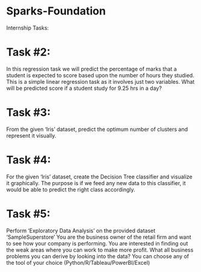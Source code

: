 # Sparks-Foundation
Internship Tasks:

# Task #2:
In this regression task we will predict the percentage of marks that a student is expected to score based upon the number of hours they studied. This is a simple linear regression task as it involves just two variables.
What will be predicted score if a student study for 9.25 hrs in a day?

# Task #3:
From the given ‘Iris’ dataset, predict the optimum number of clusters and represent it visually.

# Task #4:
For the given ‘Iris’ dataset, create the Decision Tree classifier and visualize it graphically. The purpose is if we feed any new data to this classifier, it would be able to predict the right class accordingly.

# Task #5:
Perform ‘Exploratory Data Analysis’ on the provided dataset ‘SampleSuperstore’
You are the business owner of the retail firm and want to see how your company is performing. You are interested in finding out the weak areas where you can work to make more profit.
What all business problems you can derive by looking into the data? You can choose any of the tool of your choice (Python/R/Tableau/PowerBI/Excel)

